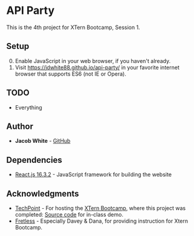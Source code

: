# API Party

This is the 4th project for XTern Bootcamp, Session 1.

## Setup
0. Enable JavaScript in your web browser, if you haven't already.
1. Visit https://jdwhite88.github.io/api-party/ in your favorite internet browser that supports ES6 (not IE or Opera).

## TODO
* Everything

## Author
* **Jacob White** - [GitHub](https://github.com/jdwhite88)

## Dependencies
* [React.js 16.3.2](https://reactjs.org/) - JavaScript framework for building the website

## Acknowledgments
* [TechPoint](https://techpoint.org/) - For hosting the [XTern Bootcamp](https://techpoint.org/xtern-bootcamp/), where this project was completed: [Source code](https://github.com/xtbc18s1/api-party/tree/afternoon) for in-class demo.
* [Fretless](http://www.fretless.com/) - Especially Davey & Dana, for providing instruction for Xtern Bootcamp. 